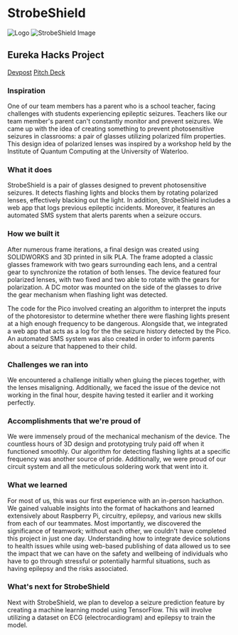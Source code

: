 # StrobeShield
![Logo](https://github.com/zabsy/StrobeShield/assets/118029339/4ef7d70b-d9f9-4374-b85a-f5e2c475bc20)
![StrobeShield Image](https://github.com/zabsy/StrobeShield/assets/118029339/0414a460-40d2-497d-88e2-152297a199c1)

## Eureka Hacks Project

[Devpost](https://devpost.com/software/strobeshield)
[Pitch Deck](https://www.canva.com/design/DAGEUyZ1Bl0/Mm0vCsuFKII6kFYziTLEaA/edit?utm_content=DAGEUyZ1Bl0&utm_campaign=designshare&utm_medium=link2&utm_source=sharebutton)

### Inspiration
One of our team members has a parent who is a school teacher, facing challenges with students experiencing epileptic seizures. Teachers like our team member's parent can't constantly monitor and prevent seizures. We came up with the idea of creating something to prevent photosensitive seizures in classrooms: a pair of glasses utilizing polarized film properties. This design idea of polarized lenses was inspired by a workshop held by the Institute of Quantum Computing at the University of Waterloo.

### What it does
StrobeShield is a pair of glasses designed to prevent photosensitive seizures. It detects flashing lights and blocks them by rotating polarized lenses, effectively blacking out the light. In addition, StrobeShield includes a web app that logs previous epileptic incidents. Moreover, it features an automated SMS system that alerts parents when a seizure occurs.

### How we built it
After numerous frame iterations, a final design was created using SOLIDWORKS and 3D printed in silk PLA. The frame adopted a classic glasses framework with two gears surrounding each lens, and a central gear to synchronize the rotation of both lenses. The device featured four polarized lenses, with two fixed and two able to rotate with the gears for polarization. A DC motor was mounted on the side of the glasses to drive the gear mechanism when flashing light was detected.

The code for the Pico involved creating an algorithm to interpret the inputs of the photoresistor to determine whether there were flashing lights present at a high enough frequency to be dangerous. Alongside that, we integrated a web app that acts as a log for the the seizure history detected by the Pico. An automated SMS system was also created in order to inform parents about a seizure that happened to their child.

### Challenges we ran into
We encountered a challenge initially when gluing the pieces together, with the lenses misaligning. Additionally, we faced the issue of the device not working in the final hour, despite having tested it earlier and it working perfectly.

### Accomplishments that we're proud of
We were immensely proud of the mechanical mechanism of the device. The countless hours of 3D design and prototyping truly paid off when it functioned smoothly. Our algorithm for detecting flashing lights at a specific frequency was another source of pride. Additionally, we were proud of our circuit system and all the meticulous soldering work that went into it.

### What we learned
For most of us, this was our first experience with an in-person hackathon. We gained valuable insights into the format of hackathons and learned extensively about Raspberry Pi, circuitry, epilepsy, and various new skills from each of our teammates. Most importantly, we discovered the significance of teamwork; without each other, we couldn't have completed this project in just one day. Understanding how to integrate device solutions to health issues while using web-based publishing of data allowed us to see the impact that we can have on the safety and wellbeing of individuals who have to go through stressful or potentially harmful situations, such as having epilepsy and the risks associated.

### What's next for StrobeShield
Next with StrobeShield, we plan to develop a seizure prediction feature by creating a machine learning model using TensorFlow. This will involve utilizing a dataset on ECG (electrocardiogram) and epilepsy to train the model.
